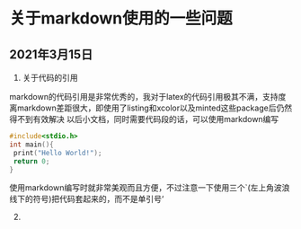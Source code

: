 # 关于markdown使用的一些问题
## 2021年3月15日
1. 关于代码的引用

markdown的代码引用是非常优秀的，我对于latex的代码引用极其不满，支持度离markdown差距很大，即使用了listing和xcolor以及minted这些package后仍然得不到有效解决
以后小文档，同时需要代码段的话，可以使用markdown编写
```C
#include<stdio.h>
int main(){
 print("Hello World!");
 return 0;
}
```
使用markdown编写时就非常美观而且方便，不过注意一下使用三个`(左上角波浪线下的符号)把代码套起来的，而不是单引号‘

2.